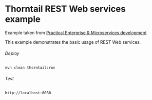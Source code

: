 Thorntail REST Web services example
=====================================

Example taken from [Practical Enterprise & Microservices development](http://www.itbuzzpress.com/ebooks/java-ee-7-development-on-wildfly.html)

This example demonstrates the basic usage of REST Web services.

###### Deploy
```shell
mvn clean thorntail:run
```
###### Test
```shell
http://localhost:8080 
```
 
 
